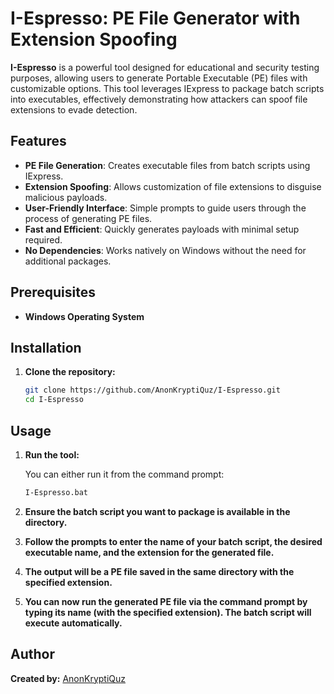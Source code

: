 # I-Espresso: PE File Generator with Extension Spoofing

**I-Espresso** is a powerful tool designed for educational and security testing purposes, allowing users to generate Portable Executable (PE) files with customizable options. This tool leverages IExpress to package batch scripts into executables, effectively demonstrating how attackers can spoof file extensions to evade detection. 

## **Features**

- **PE File Generation**: Creates executable files from batch scripts using IExpress.
- **Extension Spoofing**: Allows customization of file extensions to disguise malicious payloads.
- **User-Friendly Interface**: Simple prompts to guide users through the process of generating PE files.
- **Fast and Efficient**: Quickly generates payloads with minimal setup required.
- **No Dependencies**: Works natively on Windows without the need for additional packages.

## **Prerequisites**

- **Windows Operating System**

## **Installation**

1. **Clone the repository:**

   ```bash
   git clone https://github.com/AnonKryptiQuz/I-Espresso.git
   cd I-Espresso
   ```

## **Usage**

1. **Run the tool:**
   
   You can either run it from the command prompt:

   ```bash
   I-Espresso.bat
   ```
   
2. **Ensure the batch script you want to package is available in the directory.**
   
3. **Follow the prompts to enter the name of your batch script, the desired executable name, and the extension for the generated file.**

4. **The output will be a PE file saved in the same directory with the specified extension.**

5. **You can now run the generated PE file via the command prompt by typing its name (with the specified extension). The batch script will execute automatically.**

## **Author**

**Created by:** [AnonKryptiQuz](https://AnonKryptiQuz.github.io/)
